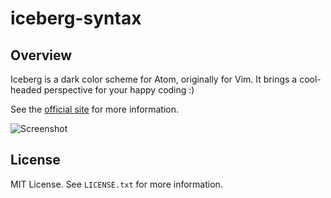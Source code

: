 iceberg-syntax
==============


Overview
--------
Iceberg is a dark color scheme for Atom, originally for Vim.
It brings a cool-headed perspective for your happy coding :)

See the [official site](http://cocopon.github.io/iceberg.vim/) for more
information.

![Screenshot](http://cocopon.me/app/vim-iceberg/github/screenshot_atom.png)


License
-------
MIT License. See `LICENSE.txt` for more information.
